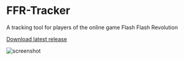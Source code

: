 # FFR-Tracker
A tracking tool for players of the online game Flash Flash Revolution

[Download latest release](https://github.com/Trumpet63/FFR-Tracker/raw/master/dist/FFRTracker%20Alpha%20v0.1.zip)

![screenshot](https://puu.sh/DaR9X/8bacd31b55.png)
